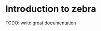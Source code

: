 # Introduction to zebra

TODO: write [great documentation](http://jacobian.org/writing/great-documentation/what-to-write/)
